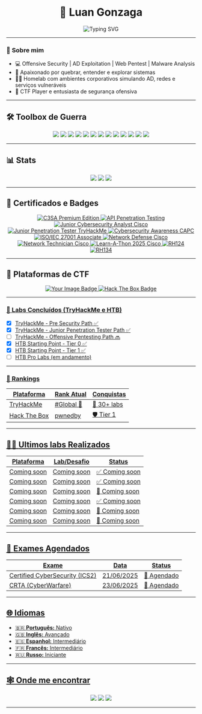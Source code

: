 <h1 align="center">👾 Luan Gonzaga</h1>

<p align="center">
  <img src="https://readme-typing-svg.demolab.com?font=Fira+Code&size=25&pause=1000&color=00FF00&center=true&vCenter=true&width=435&lines=Cybersecurity+Enthusiast;Red+Team+%7C+Pentest+%7C+AD+Exploitation;Reverse+Engineering+%7C+Malware+Analysis;Offensive+Security+Researcher" alt="Typing SVG" />
</p>

---

### 🧠 **Sobre mim**
- 💻 Offensive Security | AD Exploitation | Web Pentest | Malware Analysis
- 🏹 Apaixonado por quebrar, entender e explorar sistemas
- 🏴‍☠️ Homelab com ambientes corporativos simulando AD, redes e serviços vulneráveis
- 🚩 CTF Player e entusiasta de segurança ofensiva

---

## 🛠️ **Toolbox de Guerra**
<p align="center">
  <img src="https://img.shields.io/badge/Burp_Suite-FCA121?style=for-the-badge&logoColor=white"/>
  <img src="https://img.shields.io/badge/BloodHound-990000?style=for-the-badge&logoColor=white"/>
  <img src="https://img.shields.io/badge/CrackMapExec-1c1c1c?style=for-the-badge&logoColor=white"/>
  <img src="https://img.shields.io/badge/Impacket-0082C9?style=for-the-badge&logoColor=white"/>
  <img src="https://img.shields.io/badge/Kerbrute-FF0000?style=for-the-badge&logoColor=white"/>
  <img src="https://img.shields.io/badge/Responder-000000?style=for-the-badge&logoColor=white"/>
  <img src="https://img.shields.io/badge/LDAPDomainDump-0078D4?style=for-the-badge&logoColor=white"/>
  <img src="https://img.shields.io/badge/Certipy-0082C9?style=for-the-badge&logoColor=white"/>
  <img src="https://img.shields.io/badge/FFUF-000000?style=for-the-badge&logoColor=white"/>
  <img src="https://img.shields.io/badge/SQLmap-000000?style=for-the-badge&logoColor=red"/>
  <img src="https://img.shields.io/badge/IDA_Pro-000000?style=for-the-badge&logoColor=white"/>
  <img src="https://img.shields.io/badge/Ghidra-F80000?style=for-the-badge&logoColor=white"/>
  <img src="https://img.shields.io/badge/Wireshark-1679A7?style=for-the-badge&logo=wireshark&logoColor=white"/>
</p>

---

## 📊 **Stats**
<p align="center">
  <img src="https://github-readme-stats.vercel.app/api?username=LuanGonzaga&show_icons=true&theme=radical&hide_border=true"/>
  <img src="https://github-readme-streak-stats.herokuapp.com/?user=LuanGonzaga&theme=radical&hide_border=true"/>
  <img src="https://github-readme-stats.vercel.app/api/top-langs/?username=LuanGonzaga&layout=compact&theme=radical&hide_border=true"/>
</p>

---

## 🏅 **Certificados e Badges**
<p align="center"> <a href="https://app.kajabi.com/certificates/a4409779"> <img src="https://img.shields.io/badge/C3SA%20Premium%20Edition-CyberWarFare%20Labs-8B0000?style=for-the-badge" alt="C3SA Premium Edition"> </a> <a href="https://www.credly.com/badges/f99103af-4c26-40b8-b010-cb65c5ef0f59/linked_in_profile"> <img src="https://img.shields.io/badge/API%20Penetration%20Testing-APIsec%20University-2E8B57?style=for-the-badge" alt="API Penetration Testing"> </a> <a href="https://www.credly.com/badges/208d11c2-3c5d-4f9f-8f9c-73a76bc9c0f1/linked_in_profile"> <img src="https://img.shields.io/badge/Junior%20Cybersecurity%20Analyst-Cisco-1BA0D7?style=for-the-badge&logo=cisco&logoColor=white" alt="Junior Cybersecurity Analyst Cisco"> </a> <a href="https://tryhackme-certificates.s3-eu-west-1.amazonaws.com/THM-IF08RGZECH.png"> <img src="https://img.shields.io/badge/Junior%20Penetration%20Tester%20Path-TryHackMe-E60000?style=for-the-badge&logo=tryhackme&logoColor=white" alt="Junior Penetration Tester TryHackMe"> </a> <a href="https://www.credly.com/badges/0fe2dcff-f8b9-4ca8-b506-8e676c90fd1f/linked_in_profile"> <img src="https://img.shields.io/badge/Cybersecurity%20Awareness-CertiProf-FF9800?style=for-the-badge" alt="Cybersecurity Awareness CAPC"> </a> <a href="https://www.skillfront.com/Badges/32546498824241"> <img src="https://img.shields.io/badge/ISO/IEC%2027001%20Associate-SkillFront-004C97?style=for-the-badge" alt="ISO/IEC 27001 Associate"> </a> <a href="https://www.credly.com/badges/5b9b9fac-d663-4b01-b9d0-3cbc9ecccc4f/linked_in_profile"> <img src="https://img.shields.io/badge/Network%20Defense-Cisco-1BA0D7?style=for-the-badge&logo=cisco&logoColor=white" alt="Network Defense Cisco"> </a> <a href="https://www.credly.com/badges/95693d6b-3508-47c3-8558-cbc5986a2b8a/linked_in_profile"> <img src="https://img.shields.io/badge/Network%20Technician-Cisco-1BA0D7?style=for-the-badge&logo=cisco&logoColor=white" alt="Network Technician Cisco"> </a> <a href="https://www.credly.com/badges/a3116f84-a2dc-45a5-bb4e-192eeac10ec2/linked_in_profile"> <img src="https://img.shields.io/badge/Learn--A--Thon%202025-Cisco-1BA0D7?style=for-the-badge&logo=cisco&logoColor=white" alt="Learn-A-Thon 2025 Cisco"> </a> <a href="https://www.linkedin.com/in/luangonzagaa/details/certifications/1713813721365/single-media-viewer/?type=DOCUMENT&profileId=ACoAADxLyPIBXzbbLR3S9Qj6qVtINv8A_9S9Hvc"> <img src="https://img.shields.io/badge/Red%20Hat%20System%20Administration%20I%20(RH124)-EE0000?style=for-the-badge&logo=redhat&logoColor=white" alt="RH124"> </a> <a href="https://www.linkedin.com/in/luangonzagaa/details/certifications/1716667349053/single-media-viewer/?profileId=ACoAADxLyPIBXzbbLR3S9Qj6qVtINv8A_9S9Hvc"> <img src="https://img.shields.io/badge/Red%20Hat%20System%20Administration%20II%20(RH134)-EE0000?style=for-the-badge&logo=redhat&logoColor=white" alt="RH134"> </a> </p>

---
## 👾 Plataformas de CTF

<p align="center">
  <a href="https://tryhackme.com/p/pwnedby" target="_blank" rel="noopener noreferrer">
<img src="https://tryhackme-badges.s3.amazonaws.com/pwnedby.png" alt="Your Image Badge" />
  </a>

  <a href="https://app.hackthebox.com/profile/2089161" target="_blank" rel="noopener noreferrer">
    <img src="https://www.hackthebox.com/badge/image/2089161" alt="Hack The Box Badge"
  </a>
</p>

---

### 🧪 Labs Concluídos (TryHackMe e HTB)

- [x] TryHackMe - Pre Security Path ✅  
- [x] TryHackMe - Junior Penetration Tester Path ✅  
- [ ] TryHackMe - Offensive Pentesting Path 🔜  
- [x] HTB Starting Point - Tier 0 ✅  
- [x] HTB Starting Point - Tier 1 ✅  
- [ ] HTB Pro Labs (em andamento)  

---

### 🏅 Rankings

| Plataforma    | Rank Atual | Conquistas       |
| ------------- | ---------- | ---------------- |
| TryHackMe     | #Global 🥉 | 🧠 30+ labs     |
| Hack The Box  | pwnedby    | 🛡️ Tier 1        |

---

## 🏴‍☠️ **Ultimos labs Realizados**
| Plataforma        | Lab/Desafio                         | Status           |
|-------------------|-------------------------------------|------------------|
| Coming soon       |  Coming soon                        | ✅ Coming soon  |
| Coming soon       |  Coming soon                        | ✅ Coming soon  |
| Coming soon       |  Coming soon                        | 🔄 Coming soon  |
| Coming soon       |  Coming soon                        | ✅ Coming soon  |
| Coming soon       |  Coming soon                        | 🔄 Coming soon  |
| Coming soon       |  Coming soon                        | 🔄 Coming soon  |

---

## 📅 **Exames Agendados**
| Exame                                           | Data            | Status       |
|-------------------------------------------------|-----------------|--------------|
| Certified CyberSecurity (ICS2)                  | 21/06/2025      | 📅 Agendado  |
| CRTA (CyberWarfare)                             | 23/06/2025      | 📅 Agendado  |

---

## 🌐 **Idiomas**
- 🇧🇷 **Português:** Nativo  
- 🇬🇧 **Inglês:** Avançado  
- 🇪🇸 **Espanhol:** Intermediário  
- 🇫🇷 **Francês:** Intermediário  
- 🇷🇺 **Russo:** Iniciante  

---

## 🕸️ **Onde me encontrar**
<p align="center">
  <a href="https://github.com/LuanGonzaga"><img src="https://img.shields.io/badge/GitHub-000?style=for-the-badge&logo=github&logoColor=white"/></a>
  <a href="https://www.linkedin.com/in/luangonzagaa/"><img src="https://img.shields.io/badge/LinkedIn-0077B5?style=for-the-badge&logo=linkedin&logoColor=white"/></a>
  <a href="https://tryhackme.com/p/pwnedby"><img src="https://img.shields.io/badge/TryHackMe-FF0000?style=for-the-badge&logo=tryhackme&logoColor=white"/></a>
</p>

---
